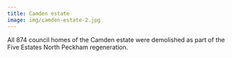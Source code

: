 ```yaml
---
title: Camden estate
image: img/camden-estate-2.jpg
---
```


All 874 council homes of the Camden estate were demolished as part of the Five Estates North Peckham regeneration.
